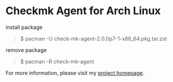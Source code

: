 # Checkmk Agent for Arch Linux

install package
> $ pacman -U check-mk-agent-2.0.0p7-1-x86_64.pkg.tar.zst

remove package
> $ pacman -R check-mk-agent


For more information, please visit my [project homepage](https://bachmann-lan.de).
